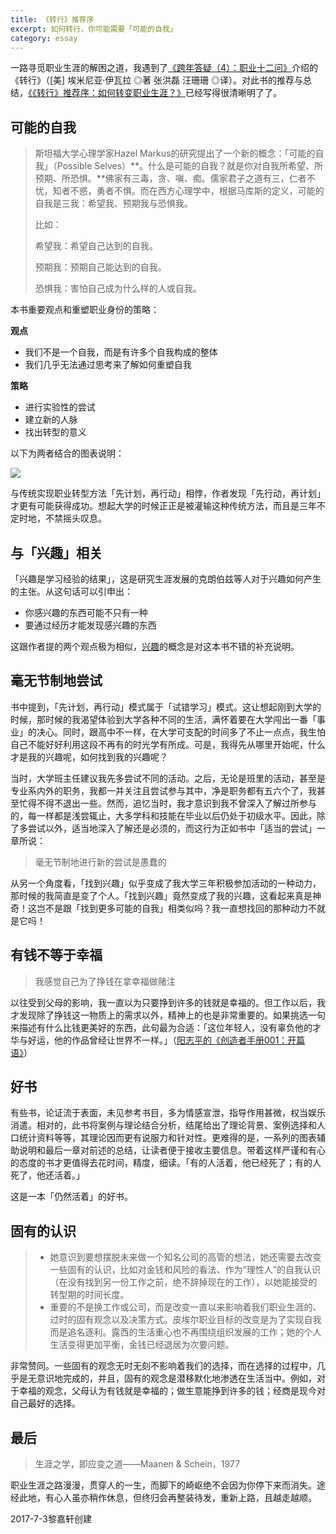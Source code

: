 ```yaml
---
title: 《转行》推荐序
excerpt: 如何转行，你可能需要「可能的自我」
category: essay
---
```


一路寻觅职业生涯的解困之道，我遇到了[《跨年答疑（4）：职业十二问》](https://mp.weixin.qq.com/s?__biz=MzA3MzM0MjUyMQ==&mid=2652149740&idx=1&sn=e2d632768d21574c5cf38b681bf76ac2&chksm=84f0bcbab38735acd1a8fe2e5558acfc21f45174027ae944d20e701dfdfe78b0a3040134d65c&mpshare=1&scene=1&srcid=0224BA6JW7jdXS7muKM0b1kA#rd)介绍的《转行》（[美] 埃米尼亚·伊瓦拉 ◎著  张洪磊  汪珊珊 ◎译）。对此书的推荐与总结，[《《转行》推荐序：如何转变职业生涯？》](https://mp.weixin.qq.com/s?__biz=MzA3MzM0MjUyMQ==&mid=2652149329&idx=1&sn=764b92f216142871098f92509af8f5c9&scene=1&srcid=0721weWATB413iTLhcYz5Fjl#rd)已经写得很清晰明了了。





## 可能的自我

> 斯坦福大学心理学家Hazel Markus的研究提出了一个新的概念：「可能的自我」（Possible Selves）**。什么是可能的自我？就是你对自我所希望、所预期、所恐惧。**佛家有三毒，贪、嗔、痴。儒家君子之道有三，仁者不忧，知者不惑，勇者不惧。而在西方心理学中，根据马库斯的定义，可能的自我是三我：希望我、预期我与恐惧我。
>
> 比如：
>
> 希望我：希望自己达到的自我。 
>
> 预期我：预期自己能达到的自我。
>
>  恐惧我：害怕自己成为什么样的人或自我。



本书重要观点和重塑职业身份的策略：

**观点**

- 我们不是一个自我，而是有许多个自我构成的整体
- 我们几乎无法通过思考来了解如何重塑自我




**策略**

- 进行实验性的尝试
- 建立新的人脉
- 找出转型的意义



以下为两者结合的图表说明：

![](http://www.lijiaxuan.me/wp-content/uploads/2017/07/working-identity-1.png)

与传统实现职业转型方法「先计划，再行动」相悖，作者发现「先行动，再计划」才更有可能获得成功。想起大学的时候正正是被灌输这种传统方法，而且是三年不定时地，不禁摇头叹息。



## 与「兴趣」相关

「兴趣是学习经验的结果」，这是研究生涯发展的克朗伯兹等人对于兴趣如何产生的主张。从这句话可以引申出：

- 你感兴趣的东西可能不只有一种
- 要通过经历才能发现感兴趣的东西

这跟作者提的两个观点极为相似，[兴趣](http://www.lijiaxuan.me/2017/03/24/interest/)的概念是对这本书不错的补充说明。





## 毫无节制地尝试

书中提到，「先计划，再行动」模式属于「试错学习」模式。这让想起刚到大学的时候，那时候的我渴望体验到大学各种不同的生活，满怀着要在大学闯出一番「事业」的决心。同时，跟高中不一样，在大学可支配的时间多了不止一点点，我生怕自己不能好好利用这段不再有的时光学有所成。可是，我得先从哪里开始呢，什么才是我的兴趣呢，如何找到我的兴趣呢？

当时，大学班主任建议我先多尝试不同的活动。之后，无论是班里的活动，甚至是专业系内外的职务，我都一并关注且尝试参与其中，净是职务都有五六个了，我甚至忙得不得不退出一些。然而，追忆当时，我才意识到我不曾深入了解过所参与的，每一样都是浅尝辄止，大多学科和技能在毕业以后仍处于初级水平。因此，除了多尝试以外，适当地深入了解还是必须的，而这行为正如书中「适当的尝试」一章所说：

> 毫无节制地进行新的尝试是愚蠢的

从另一个角度看，「找到兴趣」似乎变成了我大学三年积极参加活动的一种动力，那时候的我简直是变了个人。「找到兴趣」竟然变成了我的兴趣，这看起来真是神奇！这岂不是跟「找到更多可能的自我」相类似吗？我一直想找回的那种动力不就是它吗！





## 有钱不等于幸福

> 我感觉自己为了挣钱在拿幸福做赌注

以往受到父母的影响，我一直以为只要挣到许多的钱就是幸福的。但工作以后，我才发现除了挣钱这一物质上的需求以外，精神上的也是非常重要的。如果挑选一句来描述有什么比钱更美好的东西，此句最为合适：「这位年轻人，没有辜负他的才华与好运，他的作品曾经让世界不一样。」（[阳志平的《创造者手册001：开篇语》](https://mp.weixin.qq.com/s/BgfbEzNSjp3bG5foy38KTA)）





## 好书

有些书，论证流于表面，未见参考书目，多为情感宣泄，指导作用甚微，权当娱乐消遣。相对的，此书将案例与理论结合分析，结尾给出了理论背景、案例选择和人口统计资料等等，其理论因而更有说服力和针对性。更难得的是，一系列的图表辅助说明和最后一章对前述的总结，让读者便于接收主要信息。带着这样严谨和有心的态度的书才更值得去花时间，精度，细读。「有的人活着，他已经死了；有的人死了，他还活着。」

这是一本「仍然活着」的好书。





## 固有的认识

> - 她意识到要想摆脱未来做一个知名公司的高管的想法，她还需要去改变一些固有的认识，比如对金钱和风险的看法、作为“理性人”的自我认识（在没有找到另一份工作之前，绝不辞掉现在的工作），以她能接受的转型期的时间长度。
> - 重要的不是换工作或公司，而是改变一直以来影响着我们职业生涯的、过时的固有观念以及决策方式。皮埃尔职业目标的改变是为了实现自我而是追名逐利。露西的生活重心也不再围绕组织发展的工作；她的个人生活变得更加平衡，金钱已经退居为次要问题。

非常赞同。一些固有的观念无时无刻不影响着我们的选择，而在选择的过程中，几乎是无意识地完成的，并且，固有的观念是潜移默化地渗透在生活当中。例如，对于幸福的观念，父母认为有钱就是幸福的；做生意能挣到许多的钱；经商是现今对自己最好的选择。





## 最后

> 生涯之学，即应变之道——Maanen & Schein，1977

职业生涯之路漫漫，贯穿人的一生，而脚下的崎岖绝不会因为你停下来而消失。途经此地，有心人虽亦稍作休息，但终归会再整装待发，重新上路，且越走越顺。





2017-7-3黎嘉轩创建